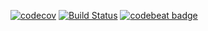 [![codecov](https://codecov.io/gh/lddsb/drone-demo/branch/master/graph/badge.svg)](https://codecov.io/gh/lddsb/drone-demo) [![Build Status](https://drone.lddsb.com/api/badges/lddsb/drone-demo/status.svg)](https://drone.lddsb.com/lddsb/drone-demo) [![codebeat badge](https://codebeat.co/badges/7ab56a72-1cbe-4f1c-8554-167b9716c642)](https://codebeat.co/projects/github-com-lddsb-drone-demo-master)